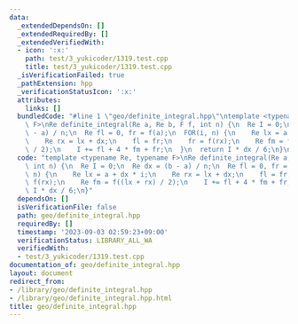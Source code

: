 ```yaml
---
data:
  _extendedDependsOn: []
  _extendedRequiredBy: []
  _extendedVerifiedWith:
  - icon: ':x:'
    path: test/3_yukicoder/1319.test.cpp
    title: test/3_yukicoder/1319.test.cpp
  _isVerificationFailed: true
  _pathExtension: hpp
  _verificationStatusIcon: ':x:'
  attributes:
    links: []
  bundledCode: "#line 1 \"geo/definite_integral.hpp\"\ntemplate <typename Re, typename\
    \ F>\nRe definite_integral(Re a, Re b, F f, int n) {\n  Re I = 0;\n  Re dx = (b\
    \ - a) / n;\n  Re fl = 0, fr = f(a);\n  FOR(i, n) {\n    Re lx = a + dx * i;\n\
    \    Re rx = lx + dx;\n    fl = fr;\n    fr = f(rx);\n    Re fm = f((lx + rx)\
    \ / 2);\n    I += fl + 4 * fm + fr;\n  }\n  return I * dx / 6;\n}\n"
  code: "template <typename Re, typename F>\nRe definite_integral(Re a, Re b, F f,\
    \ int n) {\n  Re I = 0;\n  Re dx = (b - a) / n;\n  Re fl = 0, fr = f(a);\n  FOR(i,\
    \ n) {\n    Re lx = a + dx * i;\n    Re rx = lx + dx;\n    fl = fr;\n    fr =\
    \ f(rx);\n    Re fm = f((lx + rx) / 2);\n    I += fl + 4 * fm + fr;\n  }\n  return\
    \ I * dx / 6;\n}"
  dependsOn: []
  isVerificationFile: false
  path: geo/definite_integral.hpp
  requiredBy: []
  timestamp: '2023-09-03 02:59:23+09:00'
  verificationStatus: LIBRARY_ALL_WA
  verifiedWith:
  - test/3_yukicoder/1319.test.cpp
documentation_of: geo/definite_integral.hpp
layout: document
redirect_from:
- /library/geo/definite_integral.hpp
- /library/geo/definite_integral.hpp.html
title: geo/definite_integral.hpp
---
```

